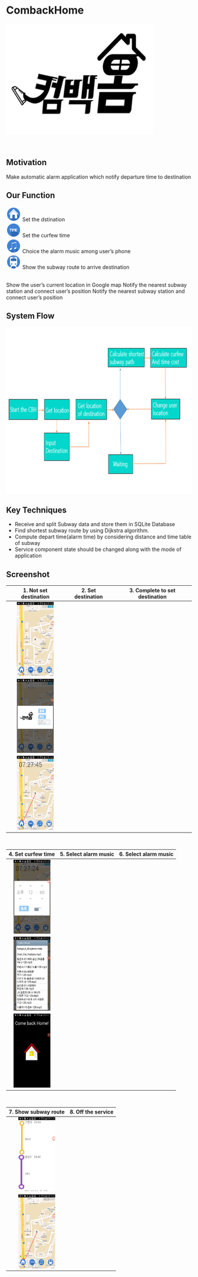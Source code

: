 # CombackHome


<img src="https://github.com/Be-Programmer/CombackHome/blob/develop/datas/log.png" width="400" height="300"> <br>

<br>

## Motivation
Make automatic alarm application which notify departure time to destination

## Our Function
<img src="https://github.com/Be-Programmer/CombackHome/blob/develop/datas/b1.png" width="40" height="40"> Set the dstination <br>
<img src="https://github.com/Be-Programmer/CombackHome/blob/develop/datas/b2.png" width="40" height="40"> Set the curfew time <br>
<img src="https://github.com/Be-Programmer/CombackHome/blob/develop/datas/b3.png" width="40" height="40"> Choice the alarm music among user’s phone <br>
<img src="https://github.com/Be-Programmer/CombackHome/blob/develop/datas/b4.png" width="40" height="40"> Show the subway route to arrive destination <br>


<br>
Show the user’s current location in Google map
Notify the nearest subway station and connect user’s position
Notify the nearest subway station and connect user’s position


## System Flow

  <img src="https://github.com/Be-Programmer/CombackHome/blob/develop/datas/system.png" width="600" height="450"> <br>
  
  
## Key Techniques

- Receive and split Subway data and store them in SQLite Database 
- Find shortest subway route by using Dijkstra algorithm.
- Compute depart time(alarm time) by considering distance and time table of subway
- Service component state should be changed along with the mode of application

## Screenshot

| 1. Not set destination | 2. Set destination | 3. Complete to set destination |
| :--:|:--:|:--:|
|<img src="https://github.com/Be-Programmer/CombackHome/blob/develop/datas/d1.png" width="100" height="200">|
<img src="https://github.com/Be-Programmer/CombackHome/blob/develop/datas/d2.png" width="100" height="200">|
<img src="https://github.com/Be-Programmer/CombackHome/blob/develop/datas/d3.png" width="100" height="200">|

<br>

| 4. Set curfew time| 5. Select alarm music | 6. Select alarm music |
| :--:|:--:|:--:|
|<img src="https://github.com/Be-Programmer/CombackHome/blob/develop/datas/d4.png" width="100" height="200">|
<img src="https://github.com/Be-Programmer/CombackHome/blob/develop/datas/d5.png" width="100" height="200">|
<img src="https://github.com/Be-Programmer/CombackHome/blob/develop/datas/d6.png" width="100" height="200">|

<br>


| 7. Show subway route| 8. Off the service | 
| :--:|:--:|
|<img src="https://github.com/Be-Programmer/CombackHome/blob/develop/datas/d7.png" width="100" height="200">|
<img src="https://github.com/Be-Programmer/CombackHome/blob/develop/datas/d8.png" width="100" height="200">|

<br>







